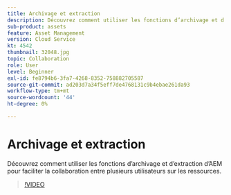 ```yaml
---
title: Archivage et extraction
description: Découvrez comment utiliser les fonctions d’archivage et d’extraction d’AEM pour faciliter la collaboration entre plusieurs utilisateurs sur les ressources.
sub-product: assets
feature: Asset Management
version: Cloud Service
kt: 4542
thumbnail: 32048.jpg
topic: Collaboration
role: User
level: Beginner
exl-id: fe8794b6-3fa7-4268-8352-758882705587
source-git-commit: ad203d7a34f5eff7de4768131c9b4ebae261da93
workflow-type: tm+mt
source-wordcount: '44'
ht-degree: 0%

---
```


# Archivage et extraction

Découvrez comment utiliser les fonctions d’archivage et d’extraction d’AEM pour faciliter la collaboration entre plusieurs utilisateurs sur les ressources.

>[!VIDEO](https://video.tv.adobe.com/v/32048/?quality=12&learn=on&hidetitle=true)
